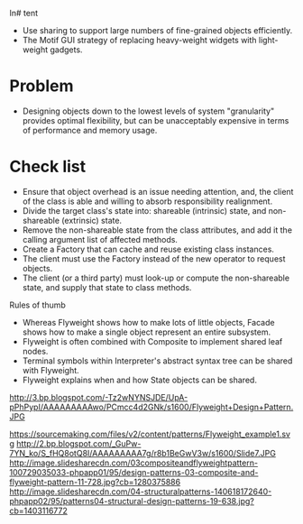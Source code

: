 In# tent
* Use sharing to support large numbers of fine-grained objects efficiently.
* The Motif GUI strategy of replacing heavy-weight widgets with light-weight gadgets.

# Problem
* Designing objects down to the lowest levels of system "granularity" provides optimal flexibility, but can be unacceptably expensive in terms of performance and memory usage.



# Check list
* Ensure that object overhead is an issue needing attention, and, the client of the class is able and willing to absorb responsibility realignment.
* Divide the target class's state into: shareable (intrinsic) state, and non-shareable (extrinsic) state.
* Remove the non-shareable state from the class attributes, and add it the calling argument list of affected methods.
* Create a Factory that can cache and reuse existing class instances.
* The client must use the Factory instead of the new operator to request objects.
* The client (or a third party) must look-up or compute the non-shareable state, and supply that state to class methods.

Rules of thumb
* Whereas Flyweight shows how to make lots of little objects, Facade shows how to make a single object represent an entire subsystem.
* Flyweight is often combined with Composite to implement shared leaf nodes.
* Terminal symbols within Interpreter's abstract syntax tree can be shared with Flyweight.
* Flyweight explains when and how State objects can be shared.


http://3.bp.blogspot.com/-Tz2wNYNSJDE/UpA-pPhPypI/AAAAAAAAAwo/PCmcc4d2GNk/s1600/Flyweight+Design+Pattern.JPG




https://sourcemaking.com/files/v2/content/patterns/Flyweight_example1.svg
http://2.bp.blogspot.com/_GuPw-7YN_ko/S_fHQ8otQ8I/AAAAAAAAA7g/r8b1BeGwV3w/s1600/Slide7.JPG
http://image.slidesharecdn.com/03compositeandflyweightpattern-100729035033-phpapp01/95/design-patterns-03-composite-and-flyweight-pattern-11-728.jpg?cb=1280375886
http://image.slidesharecdn.com/04-structuralpatterns-140618172640-phpapp02/95/patterns04-structural-design-patterns-19-638.jpg?cb=1403116772
